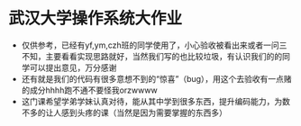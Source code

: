 # 武汉大学操作系统大作业
- 仅供参考，已经有yf,ym,czh班的同学使用了，小心验收被看出来或者一问三不知，主要看看实现思路就好，当然我们写的也比较垃圾，有认识我们的的同学可以提出意见，万分感谢
- 还有就是我们的代码有很多意想不到的“惊喜”（bug），用这个去验收有一点赌的成分hhhh跑不通不要怪我orzwwww
- 这门课希望学弟学妹认真对待，能从其中学到很多东西，提升编码能力，为数不多的让人感到头疼的课（当然是因为需要掌握的东西多）
